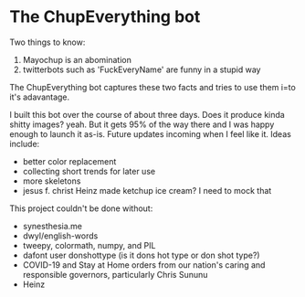 # The ChupEverything bot

Two things to know:

1. Mayochup is an abomination
2. twitterbots such as 'FuckEveryName' are funny in a stupid way

The ChupEverything bot captures these two facts and tries to use them i=to it's adavantage.

I built this bot over the course of about three days. Does it produce kinda shitty images? yeah. But it gets 95% of the way there and I was happy enough to launch it as-is.
Future updates incoming when I feel like it. Ideas include:

* better color replacement
* collecting short trends for later use
* more skeletons
* jesus f. christ Heinz made ketchup ice cream? I need to mock that

This project couldn't be done without:

* synesthesia.me
* dwyl/english-words
* tweepy, colormath, numpy, and PIL
* dafont user donshottype (is it dons hot type or don shot type?)
* COVID-19 and Stay at Home orders from our nation's caring and responsible governors, particularly Chris Sununu
* Heinz
